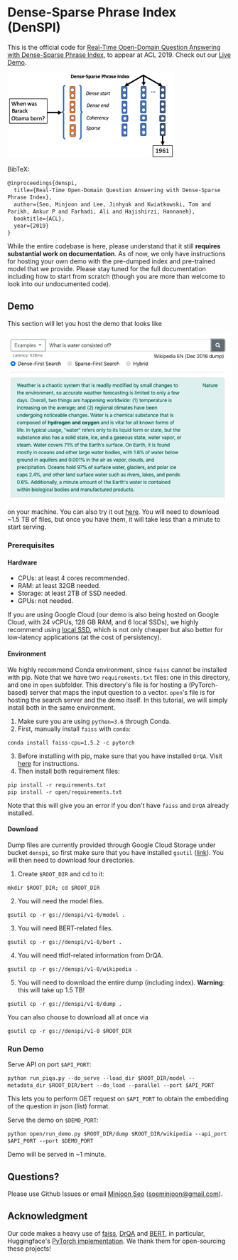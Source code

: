 # Dense-Sparse Phrase Index (DenSPI)


This is the official code for 
[Real-Time Open-Domain Question Answering with Dense-Sparse Phrase Index](https://arxiv.org/abs/1906.05807),
to appear at ACL 2019.
Check out our [Live Demo](https://nlp.cs.washington.edu/denspi).

![teaser](figs/teaser.png)

BibTeX:
```
@inproceedings{denspi,
  title={Real-Time Open-Domain Question Answering with Dense-Sparse Phrase Index},
  author={Seo, Minjoon and Lee, Jinhyuk and Kwiatkowski, Tom and Parikh, Ankur P and Farhadi, Ali and Hajishirzi, Hannaneh},
  booktitle={ACL},
  year={2019}
}
```

While the entire codebase is here, please understand that it still **requires substantial work on documentation**.
As of now, we only have instructions for hosting your own demo with the pre-dumped index and pre-trained model that we provide.
Please stay tuned for the full documentation including how to start from scratch 
(though you are more than welcome to look into our undocumented code).


## Demo
This section will let you host the demo that looks like

![demo](figs/demo.png)
 
on your machine.
You can also try it out [here](https://nlp.cs.washington.edu/denspi).
You will need to download ~1.5 TB of files, but once you have them, it will take less than a minute to start serving.

### Prerequisites

#### Hardware
- CPUs: at least 4 cores recommended.
- RAM: at least 32GB needed.
- Storage: at least 2TB of SSD needed.
- GPUs: not needed.

If you are using Google Cloud 
(our demo is also being hosted on Google Cloud, with 24 vCPUs, 128 GB RAM, and 6 local SSDs),
we highly recommend using [local SSD](https://cloud.google.com/compute/docs/disks/local-ssd), 
which is not only cheaper but also better for low-latency applications (at the cost of persistency).



#### Environment
We highly recommend Conda environment, since `faiss` cannot be installed with pip.
Note that we have two `requirements.txt` files: one in this directory, and one in `open` subfolder.
This directory's file is for hosting a (PyTorch-based) server that maps the input question to a vector.
`open`'s file is for hosting the search server and the demo itself.
In this tutorial, we will simply install both in the same environment.

1. Make sure you are using `python=3.6` through Conda.
2. First, manually install `faiss` with `conda`:
```
conda install faiss-cpu=1.5.2 -c pytorch
```
3. Before installing with pip, make sure that you have installed `DrQA`. 
Visit [here](https://github.com/facebookresearch/DrQA) for instructions.
4. Then install both requirement files:
```
pip install -r requirements.txt
pip install -r open/requirements.txt
```
Note that this will give you an error if you don't have `faiss` and `DrQA` already installed.


#### Download
Dump files are currently provided through Google Cloud Storage under bucket `denspi`,
 so first make sure that you have installed `gsutil` ([link](https://cloud.google.com/storage/docs/gsutil_install)).
You will then need to download four directories.
1. Create `$ROOT_DIR` and cd to it:
```
mkdir $ROOT_DIR; cd $ROOT_DIR
```
2. You will need the model files.
```
gsutil cp -r gs://denspi/v1-0/model .
``` 
3. You will need BERT-related files. 
```
gsutil cp -r gs://denspi/v1-0/bert .
```
4. You will need tfidf-related information from DrQA. 
```
gsutil cp -r gs://denspi/v1-0/wikipedia .
```
5. You will need to download the entire dump (including index). **Warning**: this will take up 1.5 TB!
```
gsutil cp -r gs://denspi/v1-0/dump .
```

You can also choose to download all at once via
```
gsutil cp -r gs://denspi/v1-0 $ROOT_DIR
```


### Run Demo

Serve API on port `$API_PORT`:
```
python run_piqa.py --do_serve --load_dir $ROOT_DIR/model --metadata_dir $ROOT_DIR/bert --do_load --parallel --port $API_PORT
```
This lets you to perform GET request on `$API_PORT` to obtain the embedding of the question in json (list) format.


Serve the demo on `$DEMO_PORT`:
```
python open/run_demo.py $ROOT_DIR/dump $ROOT_DIR/wikipedia --api_port $API_PORT --port $DEMO_PORT
```

Demo will be served in ~1 minute.


## Questions?
Please use Github Issues or email [Minjoon Seo](http://seominjoon.github.io/) (soeminjoon@gmail.com).

## Acknowledgment
Our code makes a heavy use of [faiss](https://github.com/facebookresearch/faiss), 
[DrQA](https://github.com/facebookresearch/DrQA) and [BERT](https://github.com/google-research/bert), in particular,
Huggingface's [PyTorch implementation](https://github.com/huggingface/pytorch-pretrained-BERT).
We thank them for open-sourcing these projects!
